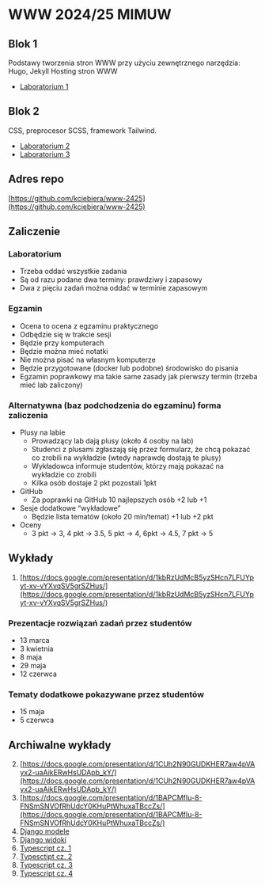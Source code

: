 # WWW 2024/25 MIMUW

## Blok 1

Podstawy tworzenia stron WWW przy użyciu zewnętrznego narzędzia: Hugo, Jekyll
Hosting stron WWW

* [Laboratorium 1](lab1.md)

## Blok 2

CSS, preprocesor SCSS, framework Tailwind.

* [Laboratorium 2](lab2.md)
* [Laboratorium 3](lab3.md)

## Adres repo

[https://github.com/kciebiera/www-2425](https://github.com/kciebiera/www-2425)

## Zaliczenie

### Laboratorium

- Trzeba oddać wszystkie zadania
- Są od razu podane dwa terminy: prawdziwy i zapasowy
- Dwa z pięciu zadań można oddać w terminie zapasowym

### Egzamin

- Ocena to ocena z egzaminu praktycznego
- Odbędzie się w trakcie sesji
- Będzie przy komputerach 
- Będzie można mieć notatki
- Nie można pisać na własnym komputerze
- Będzie przygotowane (docker lub podobne) środowisko do pisania
- Egzamin poprawkowy ma takie same zasady jak pierwszy termin (trzeba mieć lab zaliczony)

### Alternatywna (baz podchodzenia do egzaminu) forma zaliczenia

- Plusy na labie
    - Prowadzący lab dają plusy (około 4 osoby na lab)
    - Studenci z plusami zgłaszają się przez formularz, że chcą pokazać co zrobili na wykładzie (wtedy naprawdę 
dostają te plusy)
    - Wykładowca informuje studentów,  którzy mają pokazać na wykładzie co zrobili
    - Kilka osób dostaje 2 pkt pozostali 1pkt 
- GitHub
    - Za poprawki na GitHub 10 najlepszych osób +2 lub +1
- Sesje dodatkowe “wykładowe”	
    - Będzie lista tematów (około 20 min/temat) +1 lub +2 pkt
- Oceny
    - 3 pkt -> 3, 4 pkt -> 3.5, 5 pkt -> 4, 6pkt -> 4.5, 7 pkt -> 5

## Wykłady

1. [https://docs.google.com/presentation/d/1kbRzUdMcB5yzSHcn7LFUYpyt-xv-vYXvqSV5grSZHus/](https://docs.google.com/presentation/d/1kbRzUdMcB5yzSHcn7LFUYpyt-xv-vYXvqSV5grSZHus/)

### Prezentacje rozwiązań zadań przez studentów

- 13 marca
- 3 kwietnia
- 8 maja
- 29 maja
- 12 czerwca

### Tematy dodatkowe pokazywane przez studentów

- 15 maja
- 5 czerwca

## Archiwalne wykłady

2. [https://docs.google.com/presentation/d/1CUh2N90GUDKHER7aw4pVAyx2-uaAikERwHsUDApb_kY/](https://docs.google.com/presentation/d/1CUh2N90GUDKHER7aw4pVAyx2-uaAikERwHsUDApb_kY/)
3. [https://docs.google.com/presentation/d/1BAPCMfIu-8-FNSmSNVOfRhUdcY0KHuPtWhuxaTBccZs/](https://docs.google.com/presentation/d/1BAPCMfIu-8-FNSmSNVOfRhUdcY0KHuPtWhuxaTBccZs/)
4. [Django modele](https://docs.google.com/presentation/d/19cJHJPblaSPFIpfNaoejK2VXJPA8B5-64q1P2NXFd1o/edit?usp=sharing)
5. [Django widoki](https://docs.google.com/presentation/d/1xjZKXYhxbjELq3o1zgKCJ0fhgnlOe7WQsS00KTNUgXw/edit?usp=sharing)
6. [Typescript cz. 1](https://docs.google.com/presentation/d/1tpYqL2zcvDk8I2JVciwGpwe2EHLbwnDEsonxEgii2Jk/edit?usp=sharing)
7. [Typesctipt cz. 2](https://docs.google.com/presentation/d/1dhH7TMW9QJreBwXV41HFaJVBB62x5Yj6hUGTgrDMFTA/edit?usp=sharing)
8. [Typescript cz. 3](https://docs.google.com/presentation/d/1tjHFnvyAT7Hb08NxBkTWXkB2vOBYRbuyXNx7YKxnaBg/edit?usp=sharing)
9. [Typescript cz. 4](https://docs.google.com/presentation/d/1X4kTZo3U9rbrvk36nCYrvk79Bh5GU7BY4hVsf903u1U/edit?usp=sharing)
